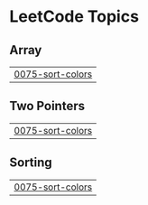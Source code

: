 

<!---LeetCode Topics Start-->
# LeetCode Topics
## Array
|  |
| ------- |
| [0075-sort-colors](https://github.com/mayankissrani/Leetcode-Questions/tree/master/0075-sort-colors) |
## Two Pointers
|  |
| ------- |
| [0075-sort-colors](https://github.com/mayankissrani/Leetcode-Questions/tree/master/0075-sort-colors) |
## Sorting
|  |
| ------- |
| [0075-sort-colors](https://github.com/mayankissrani/Leetcode-Questions/tree/master/0075-sort-colors) |
